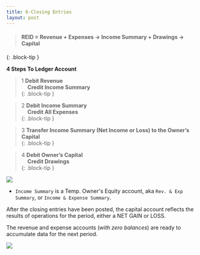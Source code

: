```yaml
---
title: 6-Closing Entries
layout: post
---
```


> #### REID = Revenue + Expenses -> Income Summary + Drawings -> Capital
{: .block-tip }


**4 Steps To Ledger Account**  

> 1 **Debit Revenue**<br>&nbsp;&nbsp;&nbsp;&nbsp;**Credit Income Summary**  
{: .block-tip }  

> 2 **Debit Income Summary**<br>&nbsp;&nbsp;&nbsp;&nbsp;**Credit All Expenses**  
{: .block-tip }  

> 3 **Transfer Income Summary (Net Income or Loss) to the Owner’s Capital**  
{: .block-tip }  

> 4 **Debit Owner’s Capital**<br>&nbsp;&nbsp;&nbsp;&nbsp;**Credit Drawings**  
{: .block-tip }  


![](/bookkeeping/assets/mc-graw-accounting-course/chap6/closing.fig.6.2.all.4.steps.png)

- `Income Summary` is a Temp. Owner's Equity account, aka `Rev. & Exp Summary`, or `Income & Expense Summary`.

After the closing entries have been posted, the capital account reflects the results of operations for the period, either a NET GAIN or LOSS.

The revenue and expense accounts (*with zero balances*) are ready to accumulate data for the next period.

![](/bookkeeping/assets/mc-graw-accounting-course/chap6/13.prob.4.correct.png)

